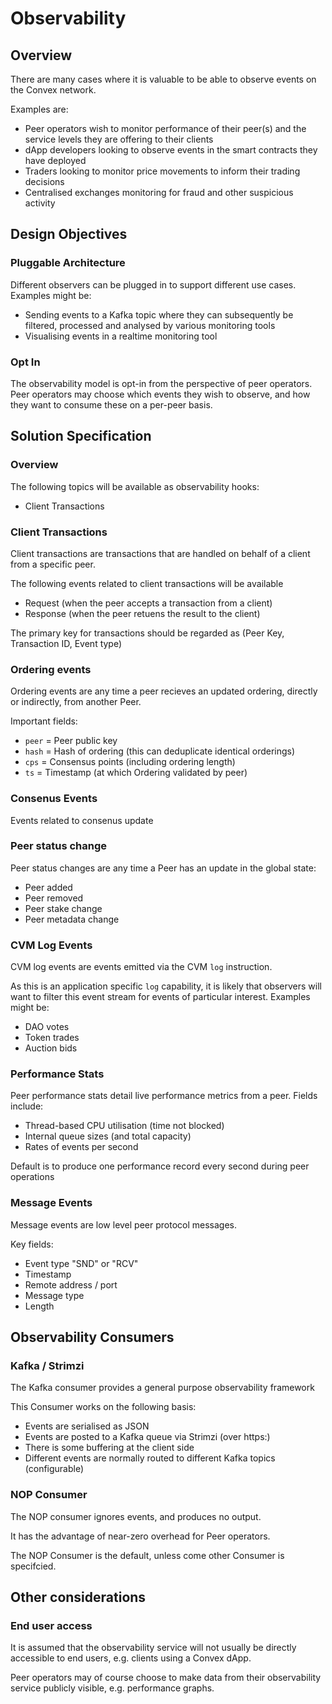 # Observability

## Overview

There are many cases where it is valuable to be able to observe events on the Convex network.

Examples are:

- Peer operators wish to monitor performance of their peer(s) and the service levels they are offering to their clients
- dApp developers looking to observe events in the smart contracts they have deployed
- Traders looking to monitor price movements to inform their trading decisions
- Centralised exchanges monitoring for fraud and other suspicious activity

## Design Objectives

### Pluggable Architecture

Different observers can be plugged in to support different use cases. Examples might be:

- Sending events to a Kafka topic where they can subsequently be filtered, processed and analysed by various monitoring tools
- Visualising events in a realtime monitoring tool

### Opt In

The observability model is opt-in from the perspective of peer operators. Peer operators may choose which events they wish to observe, and how they want to consume these on a per-peer basis.

## Solution Specification

### Overview

The following topics will be available as observability hooks:
- Client Transactions

### Client Transactions

Client transactions are transactions that are handled on behalf of a client from a specific peer.

The following events related to client transactions will be available
 - Request (when the peer accepts a transaction from a client)
 - Response (when the peer retuens the result to the client)

The primary key for transactions should be regarded as (Peer Key, Transaction ID, Event type)

### Ordering events

Ordering events are any time a peer recieves an updated ordering, directly or indirectly, from another Peer. 

Important fields:
- `peer` = Peer public key
- `hash` = Hash of ordering (this can deduplicate identical orderings)
- `cps` = Consensus points (including ordering length)
- `ts` = Timestamp (at which Ordering validated by peer)

### Consenus Events

Events related to consenus update

### Peer status change

Peer status changes are any time a Peer has an update in the global state:

- Peer added
- Peer removed
- Peer stake change
- Peer metadata change

### CVM Log Events

CVM log events are events emitted via the CVM `log` instruction.

As this is an application specific `log` capability, it is likely that observers will want to filter this event stream for events of particular interest. Examples might be:
- DAO votes
- Token trades
- Auction bids

### Performance Stats

Peer performance stats detail live performance metrics from a peer. Fields include:

- Thread-based CPU utilisation (time not blocked)
- Internal queue sizes (and total capacity)
- Rates of events per second

Default is to produce one performance record every second during peer operations

### Message Events

Message events are low level peer protocol messages.

Key fields:
- Event type "SND" or "RCV"
- Timestamp
- Remote address / port
- Message type
- Length



## Observability Consumers

### Kafka / Strimzi

The Kafka consumer provides a general purpose observability framework

This Consumer works on the following basis:

- Events are serialised as JSON
- Events are posted to a Kafka queue via Strimzi (over https:)
- There is some buffering at the client side
- Different events are normally routed to different Kafka topics (configurable)

### NOP Consumer

The NOP consumer ignores events, and produces no output.

It has the advantage of near-zero overhead for Peer operators.

The NOP Consumer is the default, unless come other Consumer is specifcied.

## Other considerations

### End user access

It is assumed that the observability service will not usually be directly accessible to end users, e.g. clients using a Convex dApp.

Peer operators may of course choose to make data from their observability service publicly visible, e.g. performance graphs.
